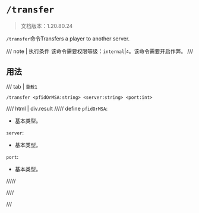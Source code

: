 # `/transfer`

> 文档版本：1.20.80.24

`/transfer`命令Transfers a player to another server.

/// note | 执行条件
该命令需要权限等级：`internal`|`4`。该命令需要开启作弊。
///

## 用法

/// tab | `重载1`
```mcfunction
/transfer <pfidOrMSA:string> <server:string> <port:int>
```

//// html | div.result
///// define
`pfidOrMSA`: <!-- md:samp string -->

- 基本类型。

`server`: <!-- md:samp string -->

- 基本类型。

`port`: <!-- md:samp int -->

- 基本类型。


/////

////

///
